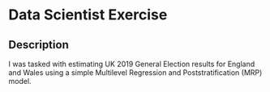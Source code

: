 # Data Scientist Exercise

## Description
I was tasked with estimating UK 2019 General Election results for England and Wales using a simple Multilevel Regression and Poststratification (MRP) model.

